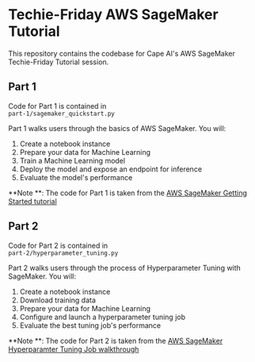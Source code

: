 # Techie-Friday AWS SageMaker Tutorial
This repository contains the codebase for Cape AI's AWS SageMaker Techie-Friday Tutorial session.

## Part 1
Code for Part 1 is contained in \
`part-1/sagemaker_quickstart.py`

Part 1 walks users through the basics of AWS SageMaker. You will:
1. Create a notebook instance
2. Prepare your data for Machine Learning
3. Train a Machine Learning model
4. Deploy the model and expose an endpoint for inference
5. Evaluate the model's performance

**Note **: The code for Part 1 is taken from the [AWS SageMaker Getting Started tutorial](https://aws.amazon.com/getting-started/hands-on/build-train-deploy-machine-learning-model-sagemaker/)

## Part 2
Code for Part 2 is contained in \
`part-2/hyperparameter_tuning.py`

Part 2 walks users through the process of Hyperparameter Tuning with SageMaker. You will:
1. Create a notebook instance
2. Download training data
3. Prepare your data for Machine Learning
4. Configure and launch a hyperparameter tuning job
5. Evaluate the best tuning job's performance

**Note **: The code for Part 2 is taken from the [AWS SageMaker Hyperparamter Tuning Job walkthrough](https://docs.aws.amazon.com/sagemaker/latest/dg/automatic-model-tuning-ex.html)